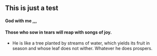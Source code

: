 ## This is just a test
#### God with me  ,,,

#### Those who sow in tears will reap with songs of joy.
- He is like a tree planted by streams of water, which yields its fruit in season and whose leaf does not wither. Whatever he does prospers.







